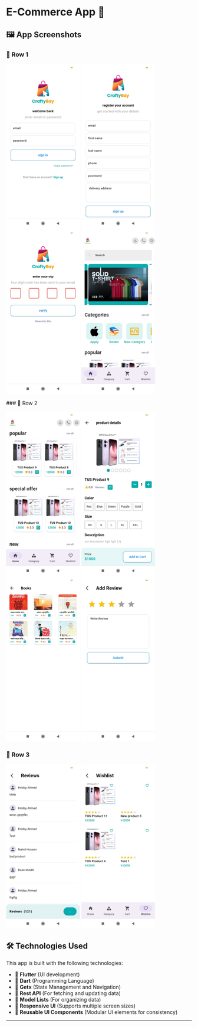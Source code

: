 # E-Commerce App 📖

## 🖼 App Screenshots

### 🔹 Row 1
<p float="left">
  <img src="assets/images/screenshots/sign_in.jpg" width="200"/>
  <img src="assets/images/screenshots/signup.jpg" width="200"/>
  <img src="assets/images/screenshots/otp.jpg" width="200"/>
  <img src="assets/images/screenshots/home.jpg" width="200"/>
</p>
### 🔹 Row 2
<p float="left">
  <img src="assets/images/screenshots/home1.jpg" width="200"/>
  <img src="assets/images/screenshots/product_details.jpg" width="200"/>
  <img src="assets/images/screenshots/item_list.jpg" width="200"/>
  <img src="assets/images/screenshots/review_add.jpg" width="200"/>
</p>

### 🔹 Row 3
<p float="left">
  <img src="assets/images/screenshots/review_list.jpg" width="200"/>
  <img src="assets/images/screenshots/wish_list.jpg" width="200"/>
</p>


## 🛠️ Technologies Used

This app is built with the following technologies:

- 🔹 **Flutter** (UI development)
- 🔹 **Dart** (Programming Language)
- 🔹 **Getx** (State Management and Navigation)
- 🔹 **Rest API** (For fetching and updating data)
- 🔹 **Model Lists** (For organizing data)
- 🔹 **Responsive UI** (Supports multiple screen sizes)
- 🔹 **Reusable UI Components** (Modular UI elements for consistency)
---